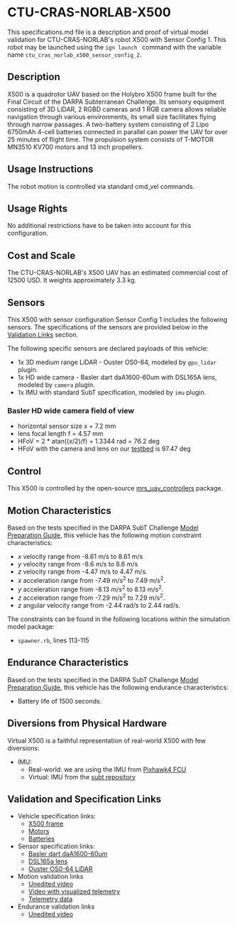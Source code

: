 # CTU-CRAS-NORLAB-X500
This specifications.md file is a description and proof of virtual model validation for CTU-CRAS-NORLAB's robot X500 with Sensor Config 1. 
This robot may be launched using the `ign launch ` command with the variable name `ctu_cras_norlab_x500_sensor_config_2`.

## Description
X500 is a quadrotor UAV based on the Holybro X500 frame built for the Final Circuit of the DARPA Subterranean Challenge.
Its sensory equipment consisting of 3D LiDAR, 2 RGBD cameras and 1 RGB camera allows reliable navigation through various environments, its small size facilitates flying through narrow passages.
A two-battery system consisting of 2 Lipo 6750mAh 4-cell batteries connected in parallel can power the UAV for over 25 minutes of flight time.
The propulsion system consists of T-MOTOR MN3510 KV700 motors and 13 inch propellers.

## Usage Instructions
The robot motion is controlled via standard cmd_vel commands.

## Usage Rights
No additional restrictions have to be taken into account for this configuration.

## Cost and Scale
The CTU-CRAS-NORLAB's X500 UAV  has an estimated commercial cost of 12500 USD.
It weights approximately 3.3 kg.

## Sensors
This X500 with sensor configuration Sensor Config 1 includes the following sensors. 
The specifications of the sensors are provided below in
the [Validation Links](#validation_links) section.

The following specific sensors are declared payloads of this vehicle:

* 1x 3D medium range LiDAR - Ouster OS0-64, modeled by `gpu_lidar` plugin.
* 1x HD wide camera - Basler dart daA1600-60um with DSL165A lens, modeled by `camera` plugin.
* 1x IMU with standard SubT specification, modeled by `imu` plugin.

### Basler HD wide camera field of view

* horizontal sensor size x = 7.2 mm
* lens focal length f = 4.57 mm
* HFoV = 2 * atan((x/2)/f) = 1.3344 rad = 76.2 deg
* HFoV with the camera and lens on our [testbed](https://photos.google.com/u/1/share/AF1QipNFt3voXyQMq9E2hoaKImq9K2o2vBZdUgWQtd9WmCxNMdLBiPcG-QrDDGrBWJf5sQ?key=RVg1cjk0dGxXSF95Q1poXzRCd3ZESmZ1OEtxWUtR) is 97.47 deg

## Control
This X500 is controlled by the open-source [mrs_uav_controllers](https://github.com/ctu-mrs/mrs_uav_controllers) package. 

## Motion Characteristics
Based on the tests specified in the DARPA SubT Challenge [Model Preparation Guide](https://subtchallenge.com/resources/Simulation_Model_Preparation_Guide.pdf), this vehicle has the following motion constraint characteristics:

* _x_ velocity range from -8.61 m/s to 8.61 m/s
* _y_ velocity range from -8.6 m/s to 8.6 m/s 
* _z_ velocity range from -4.47 m/s to 4.47 m/s.
* _x_ acceleration range from -7.49 m/s<sup>2</sup> to 7.49 m/s<sup>2</sup>.
* _y_ acceleration range from -8.13 m/s<sup>2</sup> to 8.13 m/s<sup>2</sup>.
* _z_ acceleration range from -7.29 m/s<sup>2</sup> to 7.29 m/s<sup>2</sup>.
* _z_ angular velocity range from -2.44 rad/s to 2.44 rad/s.

The constraints can be found in the following locations within the simulation model package:

* `spawner.rb`, lines 113-115

## Endurance Characteristics
Based on the tests specified in the DARPA SubT Challenge [Model Preparation Guide](https://subtchallenge.com/resources/Simulation_Model_Preparation_Guide.pdf), this vehicle has the following endurance characteristics:
* Battery life of 1500 seconds.

## Diversions from Physical Hardware
Virtual X500 is a faithful representation of real-world X500 with few diversions:
* IMU:
  * Real-world: we are using the IMU from [Pixhawk4 FCU](https://docs.px4.io/master/en/flight_controller/pixhawk4.html#quick-summary)
  * Virtual: IMU from the [subt repository](https://github.com/osrf/subt/wiki/api#sensors)

## <a name="validation_links"></a>Validation and Specification Links
* Vehicle specification links:
  * [X500 frame](http://www.holybro.com/product/x500-kit/)
  * [Motors](https://store-en.tmotor.com/goods.php?id=339)
  * [Batteries](https://www.professional-multirotors.com/product/tattu-6750mah-14-8v-25c-4s1p-lipo-battery-99wh/)
* Sensor specification links:
  * [Basler dart daA1600-60um](https://www.baslerweb.com/en/products/cameras/area-scan-cameras/dart/daa1600-60um-s-mount/)
  * [DSL165a lens](https://www.framos.com/en/dsl165a-nir-f1.6-22853)
  * [Ouster OS0-64 LiDAR](https://data.ouster.io/downloads/datasheets/datasheet-revd-v2p0-os0.pdf)
* Motion validation links
  * [Unedited video](https://www.youtube.com/watch?v=ilg0HgWysHg)
  * [Video with visualized telemetry](https://www.youtube.com/watch?v=w_62XWc6W7w)
  * [Telemetry data](https://nasmrs.felk.cvut.cz/index.php/s/80oKJh506PsmbNQ)
* Endurance validation links
  * [Unedited video](https://www.youtube.com/watch?v=HlTlnZcfB7I)
